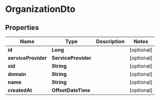 

# OrganizationDto


## Properties

| Name | Type | Description | Notes |
|------------ | ------------- | ------------- | -------------|
|**id** | **Long** |  |  [optional] |
|**serviceProvider** | **ServiceProvider** |  |  [optional] |
|**xid** | **String** |  |  [optional] |
|**domain** | **String** |  |  [optional] |
|**name** | **String** |  |  [optional] |
|**createdAt** | **OffsetDateTime** |  |  [optional] |



